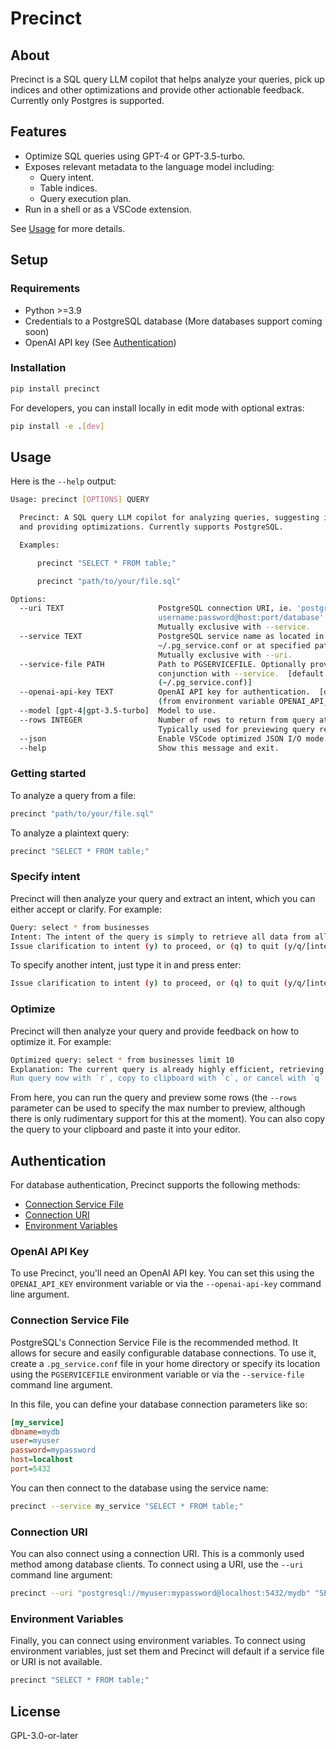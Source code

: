 # Precinct

## About

Precinct is a SQL query LLM copilot that helps analyze your queries, pick up indices and other optimizations and provide other actionable feedback. Currently only Postgres is supported.

## Features

- Optimize SQL queries using GPT-4 or GPT-3.5-turbo.
- Exposes relevant metadata to the language model including:
  - Query intent.
  - Table indices.
  - Query execution plan.
- Run in a shell or as a VSCode extension.

See [Usage](#usage) for more details.

## Setup

### Requirements

- Python >=3.9
- Credentials to a PostgreSQL database (More databases support coming soon)
- OpenAI API key (See [Authentication](#authentication))

### Installation

```bash
pip install precinct
```

For developers, you can install locally in edit mode with optional extras:

```bash
pip install -e .[dev]
```

## Usage

Here is the `--help` output:

```bash
Usage: precinct [OPTIONS] QUERY

  Precinct: A SQL query LLM copilot for analyzing queries, suggesting indices,
  and providing optimizations. Currently supports PostgreSQL.

  Examples:

      precinct "SELECT * FROM table;"

      precinct "path/to/your/file.sql"

Options:
  --uri TEXT                     PostgreSQL connection URI, ie. 'postgresql://
                                 username:password@host:port/database'.
                                 Mutually exclusive with --service.
  --service TEXT                 PostgreSQL service name as located in
                                 ~/.pg_service.conf or at specified path.
                                 Mutually exclusive with --uri.
  --service-file PATH            Path to PGSERVICEFILE. Optionally provide in
                                 conjunction with --service.  [default:
                                 (~/.pg_service.conf)]
  --openai-api-key TEXT          OpenAI API key for authentication.  [default:
                                 (from environment variable OPENAI_API_KEY)]
  --model [gpt-4|gpt-3.5-turbo]  Model to use.
  --rows INTEGER                 Number of rows to return from query at most.
                                 Typically used for previewing query results.
  --json                         Enable VSCode optimized JSON I/O mode.
  --help                         Show this message and exit.
```

### Getting started

To analyze a query from a file:

```bash
precinct "path/to/your/file.sql"
```

To analyze a plaintext query:

```bash
precinct "SELECT * FROM table;"
```

### Specify intent

Precinct will then analyze your query and extract an intent, which you can either accept or clarify. For example:

```bash
Query: select * from businesses
Intent: The intent of the query is simply to retrieve all data from all columns in the 'businesses' table.
Issue clarification to intent (y) to proceed, or (q) to quit (y/q/[intent]): y
```

To specify another intent, just type it in and press enter:

```bash
Issue clarification to intent (y) to proceed, or (q) to quit (y/q/[intent]): I want to find all businesses in the 'restaurants' category.
```

### Optimize

Precinct will then analyze your query and provide feedback on how to optimize it. For example:

```bash
Optimized query: select * from businesses limit 10
Explanation: The current query is already highly efficient, retrieving only 10 rows of data in a matter of milliseconds. Since the 'LIMIT' clause restricts the number of records returned, the query ensures minimal data transfer from the database to the application. Optimization refinements like adding WHERE clause or ordering of data will not make significant improvements in this specific scenario. Indices won't have an impact as the data fetched is minimal and not filtered or sorted. Therefore, optimizing this query is not necessary.
Run query now with `r`, copy to clipboard with `c`, or cancel with `q` (r/c/q): c
```

From here, you can run the query and preview some rows (the `--rows` parameter can be used to specify the max number to preview, although there is only rudimentary support for this at the moment). You can also copy the query to your clipboard and paste it into your editor.

## Authentication

For database authentication, Precinct supports the following methods:

- [Connection Service File](#connection-service-file)
- [Connection URI](#connection-uri)
- [Environment Variables](#environment-variables)

### OpenAI API Key

To use Precinct, you'll need an OpenAI API key. You can set this using the `OPENAI_API_KEY` environment variable or via the `--openai-api-key` command line argument.

### Connection Service File

PostgreSQL's Connection Service File is the recommended method. It allows for secure and easily configurable database connections. To use it, create a `.pg_service.conf` file in your home directory or specify its location using the `PGSERVICEFILE` environment variable or via the `--service-file` command line argument.

In this file, you can define your database connection parameters like so:

```ini
[my_service]
dbname=mydb
user=myuser
password=mypassword
host=localhost
port=5432
```

You can then connect to the database using the service name:

```bash
precinct --service my_service "SELECT * FROM table;"
```

### Connection URI

You can also connect using a connection URI. This is a commonly used method among database clients. To connect using a URI, use the `--uri` command line argument:

```bash
precinct --uri "postgresql://myuser:mypassword@localhost:5432/mydb" "SELECT * FROM table;"
```

### Environment Variables

Finally, you can connect using environment variables. To connect using environment variables, just set them and Precinct will default if a service file or URI is not available.

```bash
precinct "SELECT * FROM table;"
```

## License

GPL-3.0-or-later
